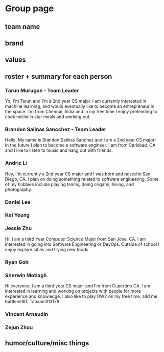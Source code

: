 # Group page

## team name

## brand

## values





## roster + summary for each person

### Tarun Murugan - Team Leader

Yo, I'm Tarun and I'm a 2nd year CS major. I am currently interested in machine learning, and would eventually like to become an entrepreneur in the space. I'm from Chennai, India and in my free time I enjoy pretending to cook michelin star meals and working out.

### Brandon Salinas Sancchez - Team Leader

Hello, My name is Brandon Salinas Sanchez and I am a 2nd year CS major! In the future I plan to become a software engineer. I am from Carlsbad, CA and I like to listen to music and hang out with friends.

### Andric Li

Hey, I'm currently a 2nd year CS major and I was born and raised in San Diego, CA. I plan on doing something related to software engineering. Some of my hobbies include playing tennis, doing origami, hiking, and photography.

### Daniel Lee

### Kai Yeung

### Jessie Zhu 

Hi! I am a third Year Computer Science Major from San Jose, CA. I am interested in going into Software Engineering or DevOps. Outside of school I enjoy explore cities and trying new foods. 

### Ryan Goh

### Sherwin Motlagh

Hi everyone, I am a third year CS major and I'm from Cupertino CA. I am interested in learning and working on projects with people for more experience and knowledge. I also like to play OW2 on my free time, add me battlenetID: Tatsumi#12178 

### Vincent Arnaudin

### Zejun Zhou




## humor/culture/misc things
